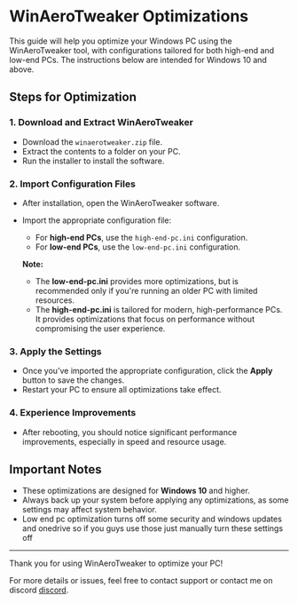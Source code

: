 # WinAeroTweaker Optimizations

This guide will help you optimize your Windows PC using the WinAeroTweaker tool, with configurations tailored for both high-end and low-end PCs. The instructions below are intended for Windows 10 and above.

## Steps for Optimization

### 1. **Download and Extract WinAeroTweaker**

- Download the `winaerotweaker.zip` file.
- Extract the contents to a folder on your PC.
- Run the installer to install the software.

### 2. **Import Configuration Files**

- After installation, open the WinAeroTweaker software.
- Import the appropriate configuration file:
  - For **high-end PCs**, use the `high-end-pc.ini` configuration.
  - For **low-end PCs**, use the `low-end-pc.ini` configuration.

  **Note:**  
  - The **low-end-pc.ini** provides more optimizations, but is recommended only if you're running an older PC with limited resources.  
  - The **high-end-pc.ini** is tailored for modern, high-performance PCs. It provides optimizations that focus on performance without compromising the user experience.

### 3. **Apply the Settings**

- Once you’ve imported the appropriate configuration, click the **Apply** button to save the changes.
- Restart your PC to ensure all optimizations take effect.

### 4. **Experience Improvements**

- After rebooting, you should notice significant performance improvements, especially in speed and resource usage.

## Important Notes

- These optimizations are designed for **Windows 10** and higher.
- Always back up your system before applying any optimizations, as some settings may affect system behavior.
- Low end pc optimization turns off some security and windows updates and onedrive so if you guys use those just manually turn these settings off

---

Thank you for using WinAeroTweaker to optimize your PC!

For more details or issues, feel free to contact support or contact me on discord [discord](https://discord.com/users/778460273073848342).
